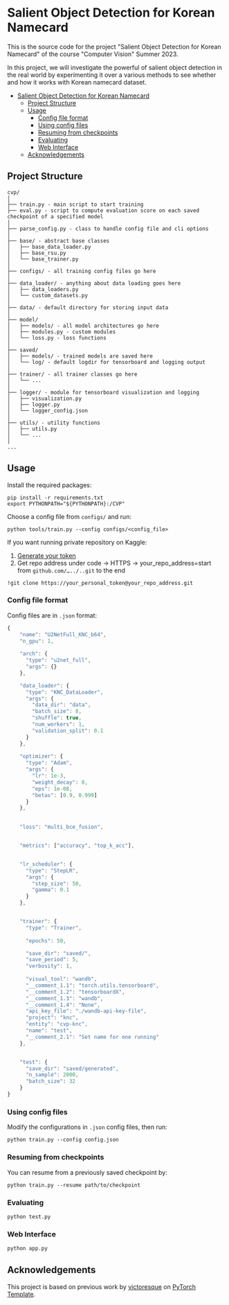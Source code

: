 # Salient Object Detection for Korean Namecard

This is the source code for the project "Salient Object Detection for Korean Namecard" of the course "Computer Vision" Summer 2023.

In this project, we will investigate the powerful of salient object detection in the real world by experimenting it over a various methods to see whether and how it works with Korean namecard dataset.

<!-- @import "[TOC]" {cmd="toc" depthFrom=1 depthTo=6 ordere  dList=false} -->

<!-- code_chunk_output -->

- [Salient Object Detection for Korean Namecard](#salient-object-detection-for-korean-namecard)
  - [Project Structure](#project-structure)
  - [Usage](#usage)
    - [Config file format](#config-file-format)
    - [Using config files](#using-config-files)
    - [Resuming from checkpoints](#resuming-from-checkpoints)
    - [Evaluating](#evaluating)
    - [Web Interface](#web-interface)
  - [Acknowledgements](#acknowledgements)

<!-- /code_chunk_output -->

## Project Structure

```
cvp/
│
├── train.py - main script to start training
├── eval.py - script to compute evaluation score on each saved checkpoint of a specified model
│
├── parse_config.py - class to handle config file and cli options
│
├── base/ - abstract base classes
│   ├── base_data_loader.py
│   ├── base_rsu.py
│   └── base_trainer.py
│
├── configs/ - all training config files go here
│
├── data_loader/ - anything about data loading goes here
│   ├── data_loaders.py
│   └── custom_datasets.py
│
├── data/ - default directory for storing input data
│
├── model/
│   ├── models/ - all model architectures go here
│   ├── modules.py - custom modules
│   └── loss.py - loss functions
│
├── saved/
│   ├── models/ - trained models are saved here
│   └── log/ - default logdir for tensorboard and logging output
│
├── trainer/ - all trainer classes go here
│   └── ...
│
├── logger/ - module for tensorboard visualization and logging
│   ├── visualization.py
│   ├── logger.py
│   └── logger_config.json
│
├── utils/ - utility functions
│   ├── utils.py
│   └── ...
│
...
```

## Usage

Install the required packages:

```
pip install -r requirements.txt
export PYTHONPATH="${PYTHONPATH}:/CVP"
```

Choose a config file from `configs/` and run:

```
python tools/train.py --config configs/<config_file>
```

If you want running private repository on Kaggle:
1. [Generate your token](https://github.com/settings/tokens)
2. Get repo address under code -> HTTPS -> your_repo_address=start from `github.com/…../..git` to the end

```
!git clone https://your_personal_token@your_repo_address.git
```
### Config file format

Config files are in `.json` format:

```javascript
{
    "name": "U2NetFull_KNC_b64",
    "n_gpu": 1,
  
    "arch": {
      "type": "u2net_full",
      "args": {}
    },

    "data_loader": {
      "type": "KNC_DataLoader",
      "args": {
        "data_dir": "data",
        "batch_size": 8,
        "shuffle": true,
        "num_workers": 1,
        "validation_split": 0.1
      }
    },
  
    "optimizer": {
      "type": "Adam",
      "args": {
        "lr": 1e-3,
        "weight_decay": 0,
        "eps": 1e-08,
        "betas": [0.9, 0.999]
      }
    },

    
    "loss": "multi_bce_fusion",


    "metrics": ["accuracy", "top_k_acc"],


    "lr_scheduler": {
      "type": "StepLR",
      "args": {
        "step_size": 50,
        "gamma": 0.1
      }
    },


    "trainer": {
      "type": "Trainer",
  
      "epochs": 50,

      "save_dir": "saved/",
      "save_period": 5,
      "verbosity": 1,
  
      "visual_tool": "wandb",
      "__comment_1.1": "torch.utils.tensorboard",
      "__comment_1.2": "tensorboardX",
      "__comment_1.3": "wandb",
      "__comment_1.4": "None",
      "api_key_file": "./wandb-api-key-file",
      "project": "knc",
      "entity": "cvp-knc",
      "name": "test",
      "__comment_2.1": "Set name for one running"
    },


    "test": {
      "save_dir": "saved/generated",
      "n_sample": 2000,
      "batch_size": 32
    }
}
```

### Using config files

Modify the configurations in `.json` config files, then run:

```
python train.py --config config.json
```

### Resuming from checkpoints

You can resume from a previously saved checkpoint by:

```
python train.py --resume path/to/checkpoint
```

### Evaluating
```
python test.py
```

### Web Interface 
```python
python app.py
```

## Acknowledgements

This project is based on previous work by [victoresque](https://github.com/victoresque) on [PyTorch Template](https://github.com/victoresque/pytorch-template).

